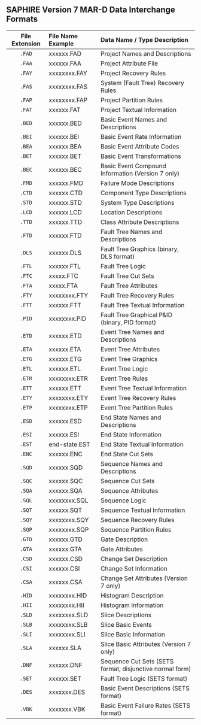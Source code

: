 ## SAPHIRE Version 7 MAR-D Data Interchange Formats

| File Extension | File Name Example      | Data Name / Type Description                                                                                   |
|:--------------:|:----------------------|:---------------------------------------------------------------------------------------------------------------|
| `.FAD`         | xxxxxx.FAD             | Project Names and Descriptions                                                                                 |
| `.FAA`         | xxxxxx.FAA             | Project Attribute File                                                                                        |
| `.FAY`         | xxxxxxxx.FAY           | Project Recovery Rules                                                                                        |
| `.FAS`         | xxxxxxxx.FAS           | System (Fault Tree) Recovery Rules                                                                            |
| `.FAP`         | xxxxxxxx.FAP           | Project Partition Rules                                                                                       |
| `.FAT`         | xxxxxx.FAT             | Project Textual Information                                                                                   |
| `.BED`         | xxxxxx.BED             | Basic Event Names and Descriptions                                                                            |
| `.BEI`         | xxxxxx.BEI             | Basic Event Rate Information                                                                                  |
| `.BEA`         | xxxxxx.BEA             | Basic Event Attribute Codes                                                                                   |
| `.BET`         | xxxxxx.BET             | Basic Event Transformations                                                                                   |
| `.BEC`         | xxxxxx.BEC             | Basic Event Compound Information (Version 7 only)                                                             |
| `.FMD`         | xxxxxx.FMD             | Failure Mode Descriptions                                                                                     |
| `.CTD`         | xxxxxx.CTD             | Component Type Descriptions                                                                                   |
| `.STD`         | xxxxxx.STD             | System Type Descriptions                                                                                      |
| `.LCD`         | xxxxxx.LCD             | Location Descriptions                                                                                         |
| `.TTD`         | xxxxxx.TTD             | Class Attribute Descriptions                                                                                  |
| `.FTD`         | xxxxxx.FTD             | Fault Tree Names and Descriptions                                                                             |
| `.DLS`         | xxxxxx.DLS             | Fault Tree Graphics (binary, DLS format)                                                                      |
| `.FTL`         | xxxxxx.FTL             | Fault Tree Logic                                                                                              |
| `.FTC`         | xxxxx.FTC              | Fault Tree Cut Sets                                                                                           |
| `.FTA`         | xxxxx.FTA              | Fault Tree Attributes                                                                                         |
| `.FTY`         | xxxxxxxx.FTY           | Fault Tree Recovery Rules                                                                                     |
| `.FTT`         | xxxxxx.FTT             | Fault Tree Textual Information                                                                                |
| `.PID`         | xxxxxxxx.PID           | Fault Tree Graphical P&ID (binary, PID format)                                                                |
| `.ETD`         | xxxxxx.ETD             | Event Tree Names and Descriptions                                                                             |
| `.ETA`         | xxxxxx.ETA             | Event Tree Attributes                                                                                         |
| `.ETG`         | xxxxxx.ETG             | Event Tree Graphics                                                                                           |
| `.ETL`         | xxxxxx.ETL             | Event Tree Logic                                                                                              |
| `.ETR`         | xxxxxxxx.ETR           | Event Tree Rules                                                                                              |
| `.ETT`         | xxxxxx.ETT             | Event Tree Textual Information                                                                                |
| `.ETY`         | xxxxxxxx.ETY           | Event Tree Recovery Rules                                                                                     |
| `.ETP`         | xxxxxxxx.ETP           | Event Tree Partition Rules                                                                                    |
| `.ESD`         | xxxxxx.ESD             | End State Names and Descriptions                                                                              |
| `.ESI`         | xxxxxx.ESI             | End State Information                                                                                         |
| `.EST`         | end-state.EST          | End State Textual Information                                                                                 |
| `.ENC`         | xxxxxx.ENC             | End State Cut Sets                                                                                            |
| `.SQD`         | xxxxxx.SQD             | Sequence Names and Descriptions                                                                               |
| `.SQC`         | xxxxxx.SQC             | Sequence Cut Sets                                                                                             |
| `.SQA`         | xxxxxx.SQA             | Sequence Attributes                                                                                           |
| `.SQL`         | xxxxxxxx.SQL           | Sequence Logic                                                                                                |
| `.SQT`         | xxxxxx.SQT             | Sequence Textual Information                                                                                  |
| `.SQY`         | xxxxxxxx.SQY           | Sequence Recovery Rules                                                                                       |
| `.SQP`         | xxxxxxxx.SQP           | Sequence Partition Rules                                                                                      |
| `.GTD`         | xxxxxx.GTD             | Gate Description                                                                                              |
| `.GTA`         | xxxxxx.GTA             | Gate Attributes                                                                                               |
| `.CSD`         | xxxxxx.CSD             | Change Set Description                                                                                        |
| `.CSI`         | xxxxxx.CSI             | Change Set Information                                                                                        |
| `.CSA`         | xxxxxx.CSA             | Change Set Attributes (Version 7 only)                                                                        |
| `.HID`         | xxxxxxxx.HID           | Histogram Description                                                                                         |
| `.HII`         | xxxxxxxx.HII           | Histogram Information                                                                                         |
| `.SLD`         | xxxxxxxx.SLD           | Slice Descriptions                                                                                            |
| `.SLB`         | xxxxxxxx.SLB           | Slice Basic Events                                                                                            |
| `.SLI`         | xxxxxxxx.SLI           | Slice Basic Information                                                                                       |
| `.SLA`         | xxxxxx.SLA             | Slice Basic Attributes (Version 7 only)                                                                       |
| `.DNF`         | xxxxxx.DNF             | Sequence Cut Sets (SETS format, disjunctive normal form)                                                      |
| `.SET`         | xxxxxx.SET             | Fault Tree Logic (SETS format)                                                                                |
| `.DES`         | xxxxxxx.DES            | Basic Event Descriptions (SETS format)                                                                        |
| `.VBK`         | xxxxxxx.VBK            | Basic Event Failure Rates (SETS format)                                                                       |
